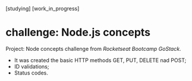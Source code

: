 [studying] [work_in_progress]

# challenge: Node.js concepts

Project: Node concepts challenge from *_Rocketseat Bootcamp GoStack._*

* It was created the basic HTTP methods GET, PUT, DELETE nad POST;
* ID validations;
* Status codes.
